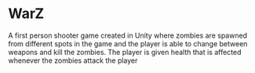 # WarZ
A first person shooter game created in Unity where zombies are spawned from different spots in the game and the player is able to change between weapons and kill the zombies. The player is given health that is affected whenever the zombies attack the player
 
